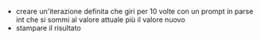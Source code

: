 - creare un'iterazione definita che giri per 10 volte con un prompt in parse int che si sommi al valore attuale più il valore nuovo
- stampare il risultato
